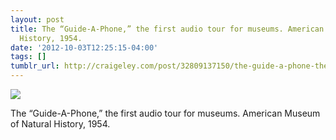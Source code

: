 ```yaml
---
layout: post
title: The “Guide-A-Phone,” the first audio tour for museums. American Museum of Natural
  History, 1954.
date: '2012-10-03T12:25:15-04:00'
tags: []
tumblr_url: http://craigeley.com/post/32809137150/the-guide-a-phone-the-first-audio-tour-for
---
```


![](http://images.library.amnh.org/digital/files/original/54a10ff7b5dd08b56e56fba39ae536b9.jpg)

The “Guide-A-Phone,” the first audio tour for museums. American Museum of Natural History, 1954.
